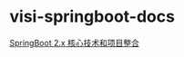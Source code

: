 # visi-springboot-docs
[SpringBoot 2.x 核心技术和项目整合](https://dev-wancf.github.io/visi-springboot-docs/)
